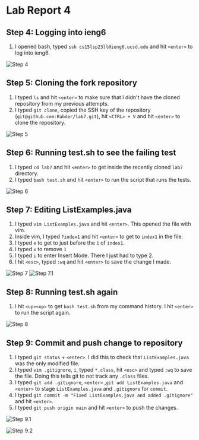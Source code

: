 # Lab Report 4

## Step  4: Logging into ieng6
1. I opened bash, typed ```ssh cs15lsp23ll@ieng6.ucsd.edu``` and hit ```<enter>``` to log into ieng6.

![Step 4](step4.png)
## Step 5: Cloning the fork repository
1. I typed ```ls``` and hit ```<enter>``` to make sure that I didn't have the cloned repository from my previous attempts. 
2. I typed ```git clone```, copied the SSH key of the repository (```git@github.com:Rabder/lab7.git```), hit ```<CTRL> + V``` and hit ```<enter>``` to clone the repository.

![Step 5](step5.png)
## Step 6: Running test.sh to see the failing test
1. I typed ```cd lab7``` and hit ```<enter>``` to get inside the recently cloned ```lab7``` directory.
2. I typed ```bash test.sh``` and hit ```<enter>``` to run the script that runs the tests.

![Step 6](step6.png)

## Step 7: Editing ListExamples.java
1. I typed ```vim ListExamples.java``` and hit ```<enter>```. This opened the file with vim. 
2. Inside vim, I typed ```?index1``` and hit ```<enter>``` to get to ```index1``` in the file.
3. I typed ```e``` to get to just before the ```1``` of ```index1```. 
4. I typed ```x``` to remove ```1```
5. I typed ```i``` to enter Insert Mode. There I just had to type 2.
6. I hit ```<esc>```, typed ```:wq``` and hit ```<enter>``` to save the change I made.

![Step 7](step7.png)
![Step 7.1](step71.png)

##  Step 8: Running test.sh again
1. I hit ```<up><up>``` to get ```bash test.sh``` from my command history. I hit ```<enter>``` to run the script again.

![Step 8](step8.png)

## Step 9: Commit and push change to repository
1. I typed ```git status``` + ```<enter>```. I did this to check that ```ListExamples.java``` was the only modified file.
2. I typed ```vim .gitignore```, ```i```, typed ```*.class```, hit ```<esc>``` and typed ```:wq``` to save the file. Doing this tells git to not track any ```.class``` files.
3. I typed ```git add .gitignore```, ```<enter>``` ,```git add ListExamples.java``` and ```<enter>``` to stage ```ListExamples.java``` and ```.gitignore``` for ```commit```.
4. I typed ```git commit -m "Fixed ListExamples.java and added .gitignore"``` and hit ```<enter>```.
5. I typed ```git push origin main``` and hit ```<enter>``` to push the changes.

![Step 9.1](step91.png)

![Step 9.2](step92.png)


